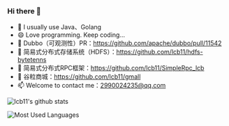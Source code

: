 ### Hi there 👋

- 🌱 I usually use Java、Golang
- 😄 Love programming. Keep coding...
- 🔭 Dubbo（可观测性）PR：https://github.com/apache/dubbo/pull/11542
- 🔭 简易式分布式存储系统（HDFS）：https://github.com/lcb11/hdfs-bytetenns
- 🔭 简易式分布式RPC框架：https://github.com/lcb11/SimpleRpc_lcb
- 🔭 谷粒商城：https://github.com/lcb11/gmall
- 📫 Welcome to contact me：2990024235@qq.com

![lcb11's github stats](https://github-readme-stats.vercel.app/api?username=lcb11&theme=tokyonight&count_private=true&show_icons=true) 

![Most Used Languages](https://github-readme-stats.vercel.app/api/top-langs/?username=lcb11&theme=dark&layout=compact)

<!-- 
**JonnyS1226/JonnyS1226** is a ✨ _special_ ✨ repository because its `README.md` (this file) appears on your GitHub profile.

Here are some ideas to get you started:

- 🔭 I’m currently working on ...
- 🌱 I’m currently learning ...
- 👯 I’m looking to collaborate on ...
- 🤔 I’m looking for help with ...
- 💬 Ask me about ...
- 📫 How to reach me: ...
- 😄 Pronouns: ...
- ⚡ Fun fact: ...
 -->

